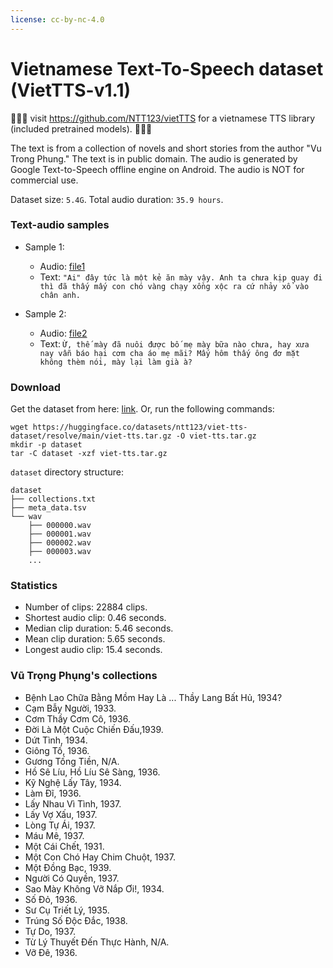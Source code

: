 ```yaml
---
license: cc-by-nc-4.0
---
```


# Vietnamese Text-To-Speech dataset (VietTTS-v1.1)
🔔🔔🔔 visit https://github.com/NTT123/vietTTS for a vietnamese TTS library (included pretrained models). 🔔🔔🔔

The text is from a collection of novels and short stories from the author "Vu Trong Phung." The text is in public domain.
The audio is generated by Google Text-to-Speech offline engine on Android. The audio is NOT for commercial use.

Dataset size: `5.4G`.
Total audio duration: `35.9 hours`.

### Text-audio samples

 - Sample 1: 
     + Audio: [file1](https://huggingface.co/datasets/ntt123/viet-tts-dataset/blob/main/000000.wav)
     + Text: `"Ai" đây tức là một kẻ ăn mày vậy. Anh ta chưa kịp quay đi thì đã thấy mấy con chó vàng chạy xồng xộc ra cứ nhảy xổ vào chân anh.`

 - Sample 2:
     + Audio: [file2](https://huggingface.co/datasets/ntt123/viet-tts-dataset/blob/main/022878.wav)
     + Text: `Ừ, thế mày đã nuôi được bố mẹ mày bữa nào chưa, hay xưa nay vẫn báo hại cơm cha áo mẹ mãi? Mấy hôm thấy ông đơ mặt không thèm nói, mày lại làm già à?`


### Download
Get the dataset from here: [link](https://huggingface.co/datasets/ntt123/viet-tts-dataset/blob/main/viet-tts.tar.gz).
 Or, run the following commands: 

```
wget https://huggingface.co/datasets/ntt123/viet-tts-dataset/resolve/main/viet-tts.tar.gz -O viet-tts.tar.gz 
mkdir -p dataset
tar -C dataset -xzf viet-tts.tar.gz
```

`dataset` directory structure:

```
dataset
├── collections.txt
├── meta_data.tsv
└── wav
    ├── 000000.wav
    ├── 000001.wav
    ├── 000002.wav
    ├── 000003.wav
    ...
```

### Statistics

 - Number of clips: 22884 clips.
 - Shortest audio clip: 0.46 seconds.
 - Median clip duration: 5.46 seconds.
 - Mean clip duration: 5.65 seconds.
 - Longest audio clip: 15.4 seconds.

### Vũ Trọng Phụng's collections

- Bệnh Lao Chữa Bằng Mồm Hay Là ... Thầy Lang Bất Hủ, 1934?
- Cạm Bẫy Người, 1933.
- Cơm Thầy Cơm Cô, 1936.
- Đời Là Một Cuộc Chiến Đấu,1939.
- Dứt Tình, 1934.
- Giông Tố, 1936.
- Gương Tống Tiền, N/A.
- Hồ Sê Líu, Hồ Líu Sê Sàng, 1936.
- Kỹ Nghệ Lấy Tây, 1934.
- Làm Đĩ, 1936.
- Lấy Nhau Vì Tình, 1937.
- Lấy Vợ Xấu, 1937.
- Lòng Tự Ái, 1937.
- Máu Mê, 1937.
- Một Cái Chết, 1931.
- Một Con Chó Hay Chim Chuột, 1937.
- Một Đồng Bạc, 1939.
- Người Có Quyền, 1937.
- Sao Mày Không Vỡ Nắp Ơi!, 1934.
- Số Đỏ, 1936.
- Sư Cụ Triết Lý, 1935.
- Trúng Số Độc Đắc, 1938.
- Tự Do, 1937.
- Từ Lý Thuyết Đến Thực Hành, N/A.
- Vỡ Đê, 1936.
